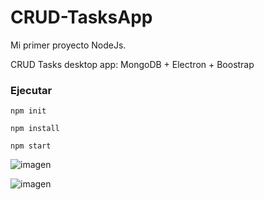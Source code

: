 # CRUD-TasksApp

Mi primer proyecto NodeJs.

CRUD Tasks desktop app: MongoDB + Electron + Boostrap

### Ejecutar

<code>npm init</code>

<code>npm install</code>

<code>npm start</code>






![imagen](https://user-images.githubusercontent.com/39964431/157508936-57fe4adb-9bd0-4304-a1fb-3f065ed93a87.png)

![imagen](https://user-images.githubusercontent.com/39964431/157509018-fa7da1f4-6fe4-4760-81e4-956f2d883660.png)


